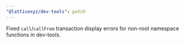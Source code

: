 ```yaml
---
"@latticexyz/dev-tools": patch
---
```


Fixed `call`/`callFrom` transaction display errors for non-root namespace functions in dev-tools.
